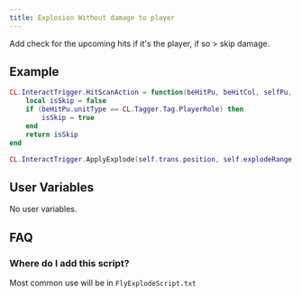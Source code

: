 ```yaml
---
title: Explosion Without damage to player
---
```


Add check for the upcoming hits if it's the player, if so > skip damage.

## Example

```lua
CL.InteractTrigger.HitScanAction = function(beHitPu, beHitCol, selfPu, rb, col, hitDir, hitterCamp)
    local isSkip = false
    if (beHitPu.unitType == CL.Tagger.Tag.PlayerRole) then
        isSkip = true
    end
    return isSkip
end  

CL.InteractTrigger.ApplyExplode(self.trans.position, self.explodeRange, self.host, self.host.rb, self.host.col, CL.AIProxy.CampNone)
```

## User Variables

No user variables.

## FAQ

### Where do I add this script?

Most common use will be in `FlyExplodeScript.txt`
